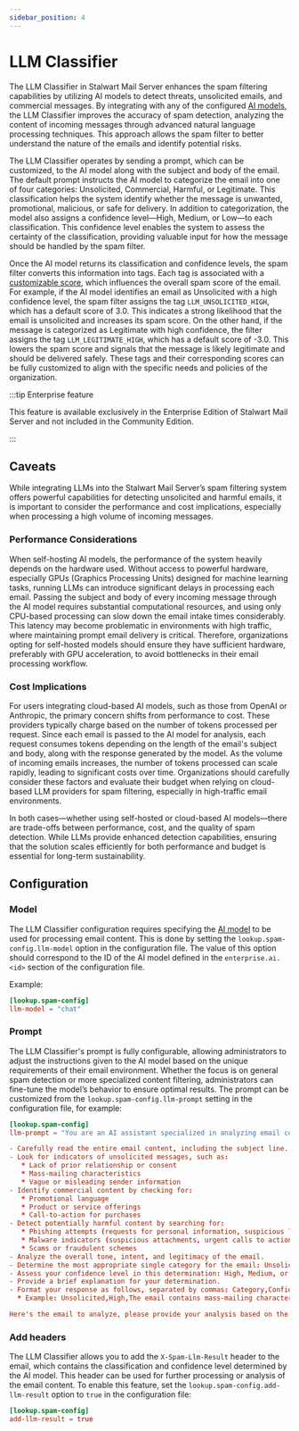 ```yaml
---
sidebar_position: 4
---
```


# LLM Classifier

The LLM Classifier in Stalwart Mail Server enhances the spam filtering capabilities by utilizing AI models to detect threats, unsolicited emails, and commercial messages. By integrating with any of the configured [AI models](/docs/server/ai-models), the LLM Classifier improves the accuracy of spam detection, analyzing the content of incoming messages through advanced natural language processing techniques. This approach allows the spam filter to better understand the nature of the emails and identify potential risks.


The LLM Classifier operates by sending a prompt, which can be customized, to the AI model along with the subject and body of the email. The default prompt instructs the AI model to categorize the email into one of four categories: Unsolicited, Commercial, Harmful, or Legitimate. This classification helps the system identify whether the message is unwanted, promotional, malicious, or safe for delivery. In addition to categorization, the model also assigns a confidence level—High, Medium, or Low—to each classification. This confidence level enables the system to assess the certainty of the classification, providing valuable input for how the message should be handled by the spam filter.

Once the AI model returns its classification and confidence levels, the spam filter converts this information into tags. Each tag is associated with a [customizable score](/docs/spamfilter/settings/scores), which influences the overall spam score of the email. For example, if the AI model identifies an email as Unsolicited with a high confidence level, the spam filter assigns the tag `LLM_UNSOLICITED_HIGH`, which has a default score of 3.0. This indicates a strong likelihood that the email is unsolicited and increases its spam score. On the other hand, if the message is categorized as Legitimate with high confidence, the filter assigns the tag `LLM_LEGITIMATE_HIGH`, which has a default score of -3.0. This lowers the spam score and signals that the message is likely legitimate and should be delivered safely. These tags and their corresponding scores can be fully customized to align with the specific needs and policies of the organization.

:::tip Enterprise feature

This feature is available exclusively in the Enterprise Edition of Stalwart Mail Server and not included in the Community Edition.

:::

## Caveats

While integrating LLMs into the Stalwart Mail Server’s spam filtering system offers powerful capabilities for detecting unsolicited and harmful emails, it is important to consider the performance and cost implications, especially when processing a high volume of incoming messages.

### Performance Considerations

When self-hosting AI models, the performance of the system heavily depends on the hardware used. Without access to powerful hardware, especially GPUs (Graphics Processing Units) designed for machine learning tasks, running LLMs can introduce significant delays in processing each email. Passing the subject and body of every incoming message through the AI model requires substantial computational resources, and using only CPU-based processing can slow down the email intake times considerably. This latency may become problematic in environments with high traffic, where maintaining prompt email delivery is critical. Therefore, organizations opting for self-hosted models should ensure they have sufficient hardware, preferably with GPU acceleration, to avoid bottlenecks in their email processing workflow.

### Cost Implications

For users integrating cloud-based AI models, such as those from OpenAI or Anthropic, the primary concern shifts from performance to cost. These providers typically charge based on the number of tokens processed per request. Since each email is passed to the AI model for analysis, each request consumes tokens depending on the length of the email's subject and body, along with the response generated by the model. As the volume of incoming emails increases, the number of tokens processed can scale rapidly, leading to significant costs over time. Organizations should carefully consider these factors and evaluate their budget when relying on cloud-based LLM providers for spam filtering, especially in high-traffic email environments.

In both cases—whether using self-hosted or cloud-based AI models—there are trade-offs between performance, cost, and the quality of spam detection. While LLMs provide enhanced detection capabilities, ensuring that the solution scales efficiently for both performance and budget is essential for long-term sustainability.

## Configuration

### Model

The LLM Classifier configuration requires specifying the [AI model](/docs/server/ai-models) to be used for processing email content. This is done by setting the `lookup.spam-config.llm-model` option in the configuration file. The value of this option should correspond to the ID of the AI model defined in the `enterprise.ai.<id>` section of the configuration file.

Example:

```toml
[lookup.spam-config]
llm-model = "chat"
```

### Prompt

The LLM Classifier's prompt is fully configurable, allowing administrators to adjust the instructions given to the AI model based on the unique requirements of their email environment. Whether the focus is on general spam detection or more specialized content filtering, administrators can fine-tune the model’s behavior to ensure optimal results. The prompt can be customized from the `lookup.spam-config.llm-prompt` setting in the configuration file, for example:

```toml
[lookup.spam-config]
llm-prompt = "You are an AI assistant specialized in analyzing email content to detect unsolicited, commercial, or harmful messages. Your task is to examine the provided email, including its subject line, and determine if it falls into any of these categories. Please follow these steps:

- Carefully read the entire email content, including the subject line.
- Look for indicators of unsolicited messages, such as:
   * Lack of prior relationship or consent
   * Mass-mailing characteristics
   * Vague or misleading sender information
- Identify commercial content by checking for:
   * Promotional language
   * Product or service offerings
   * Call-to-action for purchases
- Detect potentially harmful content by searching for:
   * Phishing attempts (requests for personal information, suspicious links)
   * Malware indicators (suspicious attachments, urgent calls to action)
   * Scams or fraudulent schemes
- Analyze the overall tone, intent, and legitimacy of the email.
- Determine the most appropriate single category for the email: Unsolicited, Commercial, Harmful, or Legitimate.
- Assess your confidence level in this determination: High, Medium, or Low.
- Provide a brief explanation for your determination.
- Format your response as follows, separated by commas: Category,Confidence,Explanation
  * Example: Unsolicited,High,The email contains mass-mailing characteristics without any prior relationship context.

Here's the email to analyze, please provide your analysis based on the above instructions, ensuring your response is in the specified comma-separated format:"
```

### Add headers

The LLM Classifier allows you to add the `X-Spam-Llm-Result` header to the email, which contains the classification and confidence level determined by the AI model. This header can be used for further processing or analysis of the email content. To enable this feature, set the `lookup.spam-config.add-llm-result` option to `true` in the configuration file:

```toml
[lookup.spam-config]
add-llm-result = true
```
